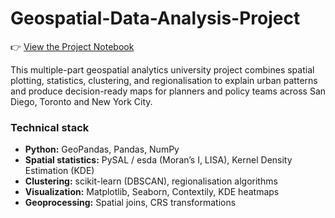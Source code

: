 # Geospatial-Data-Analysis-Project

👉 [View the Project Notebook](Geospatial.ipynb)

This multiple-part geospatial analytics university project combines spatial plotting, statistics, clustering, and regionalisation to explain urban patterns and produce decision-ready maps for planners and policy teams across San Diego, Toronto and New York City.


### Technical stack
- **Python:** GeoPandas, Pandas, NumPy
- **Spatial statistics:** PySAL / esda (Moran’s I, LISA), Kernel Density Estimation (KDE)
- **Clustering:** scikit-learn (DBSCAN), regionalisation algorithms
- **Visualization:** Matplotlib, Seaborn, Contextily, KDE heatmaps
- **Geoprocessing:** Spatial joins, CRS transformations
